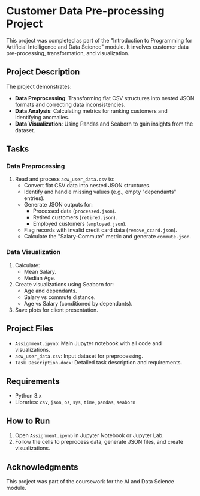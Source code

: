 # Customer Data Pre-processing Project

This project was completed as part of the "Introduction to Programming for Artificial Intelligence and Data Science" module. It involves customer data pre-processing, transformation, and visualization.

## Project Description

The project demonstrates:
- **Data Preprocessing**: Transforming flat CSV structures into nested JSON formats and correcting data inconsistencies.
- **Data Analysis**: Calculating metrics for ranking customers and identifying anomalies.
- **Data Visualization**: Using Pandas and Seaborn to gain insights from the dataset.

## Tasks
### Data Preprocessing
1. Read and process `acw_user_data.csv` to:
   - Convert flat CSV data into nested JSON structures.
   - Identify and handle missing values (e.g., empty "dependants" entries).
   - Generate JSON outputs for:
     - Processed data (`processed.json`).
     - Retired customers (`retired.json`).
     - Employed customers (`employed.json`).
   - Flag records with invalid credit card data (`remove_ccard.json`).
   - Calculate the "Salary-Commute" metric and generate `commute.json`.

### Data Visualization
1. Calculate:
   - Mean Salary.
   - Median Age.
2. Create visualizations using Seaborn for:
   - Age and dependants.
   - Salary vs commute distance.
   - Age vs Salary (conditioned by dependants).
3. Save plots for client presentation.

## Project Files
- `Assignment.ipynb`: Main Jupyter notebook with all code and visualizations.
- `acw_user_data.csv`: Input dataset for preprocessing.
- `Task Description.docx`: Detailed task description and requirements.

## Requirements
- Python 3.x
- Libraries: `csv`, `json`, `os`, `sys`, `time`, `pandas`, `seaborn`

## How to Run
1. Open `Assignment.ipynb` in Jupyter Notebook or Jupyter Lab.
2. Follow the cells to preprocess data, generate JSON files, and create visualizations.

## Acknowledgments
This project was part of the coursework for the AI and Data Science module.

